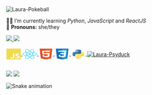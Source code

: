##
<img alt="Laura-Pokeball" height="50" width="50" src="https://64.media.tumblr.com/8d4f8c58283a93c9ea16f3bcbeba17ae/4213108ffafbe20e-0a/s540x810/6f1a1ba3965c0b3838bc5aecbcb9f6e5f72f6635.png"><br>
 
🐱‍👤 I’m currently learning <i>Python</i>, <i>JavaScript</i> and <i>ReactJS</i> <br>
🦝 <b>Pronouns:</b> she/they

<div>
  <a href="https://github.com/clckr">
  <img height="150em" src="https://github-readme-stats.vercel.app/api?username=clckr&show_icons=true&theme=tokyonight&include_all_commits=true&count_private=true&bg_color=0D1117&text_color=f2e5e4&icon_color=EBA1AC&title_color=F1E9D8&border_color=FFEB8E"/>
  <img height="150em" src="https://github-readme-stats.vercel.app/api/top-langs/?username=clckr&count_private=true&layout=compact&langs_count=7&theme=tokyonight&bg_color=0D1117&text_color=f2e5e4&icon_color=EBA1AC&title_color=F1E9D8&border_color=FFEB8E"/>
</div>

<div style="display: inline_block"><br>
  <img align="center" alt="Laura-Js" height="30" width="40" src="https://raw.githubusercontent.com/devicons/devicon/master/icons/javascript/javascript-plain.svg">
  <img align="center" alt="Laura-React" height="30" width="40" src="https://raw.githubusercontent.com/devicons/devicon/master/icons/react/react-original.svg">
  <img align="center" alt="Laura-HTML" height="30" width="40" src="https://raw.githubusercontent.com/devicons/devicon/master/icons/html5/html5-original.svg">
  <img align="center" alt="Laura-CSS" height="30" width="40" src="https://raw.githubusercontent.com/devicons/devicon/master/icons/css3/css3-original.svg">
  <img align="center" alt="Laura-Python" height="30" width="40" src="https://raw.githubusercontent.com/devicons/devicon/master/icons/python/python-original.svg">
  <img align="center" alt="Laura-Psyduck" height="80" width="140" src="https://64.media.tumblr.com/763943cdc594e49cc7aa334d6f003be7/4213108ffafbe20e-f7/s500x750/71d4c05076722fa926c363e5a0ea5d726ae374fa.gifv">
</div>
  
  ##
  
<div>
  <a href = "mailto:laurabargps@gmail.com"><img src="https://img.shields.io/badge/-Gmail-%23333?style=for-the-badge&logo=gmail&logoColor=white" target="_blank"></a>
  <a href="https://www.linkedin.com/in/laurabarg" target="_blank"><img src="https://img.shields.io/badge/-LinkedIn-%230077B5?style=for-the-badge&logo=linkedin&logoColor=white" target="_blank"></a> 
 
![Snake animation](https://github.com/clckr/clckr/blob/output/github-contribution-grid-snake.svg)
 
</div>
